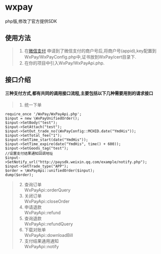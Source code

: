 # wxpay
php版,修改了官方提供SDK

## 使用方法
> 1.   在[微信支付](http://pay.weixin.qq.com) 申请到了微信支付的商户号后,将商户号(appid),key配置到WxPay/WxPayConfig.php中,证书放到WxPay/cert目录下.
> 2.   在你的项目中引入WxPay/WxPayApi.php.

## 接口介绍
#### 三种支付方式,都有共同的调用接口流程,主要包括以下几种需要用到的请求接口
> 1.  统一下单
<pre class="brush: php;gutter: true">
<code>require_once '/WxPay/WxPayApi.php';  
$input = new \WxPayUnifiedOrder();  
$input->SetBody("test");  
$input->SetAttach("test");  
$input->SetOut_trade_no(\WxPayConfig::MCHID.date("YmdHis"));  
$input->SetTotal_fee("1");  
$input->SetTime_start(date("YmdHis"));  
$input->SetTime_expire(date("YmdHis", time() + 600));  
$input->SetGoods_tag("test");
//设置支付结果通知回调地址
$input->SetNotify_url("http://paysdk.weixin.qq.com/example/notify.php");  
$input->SetTrade_type("APP");  
$order = \WxPayApi::unifiedOrder($input);  
dump($order);</code>
</pre>
> 2.  查询订单  
  > WxPayApi::orderQuery  
> 3.  关闭订单  
  > WxPayApi::closeOrder  
> 4.  申请退款  
  > WxPayApi::refund  
> 5.  查询退款  
  > WxPayApi::refundQuery    
> 6.  下载对账单  
  > WxPayApi::downloadBill  
> 7.  支付结果通用通知  
  > WxPayApi::notify  
